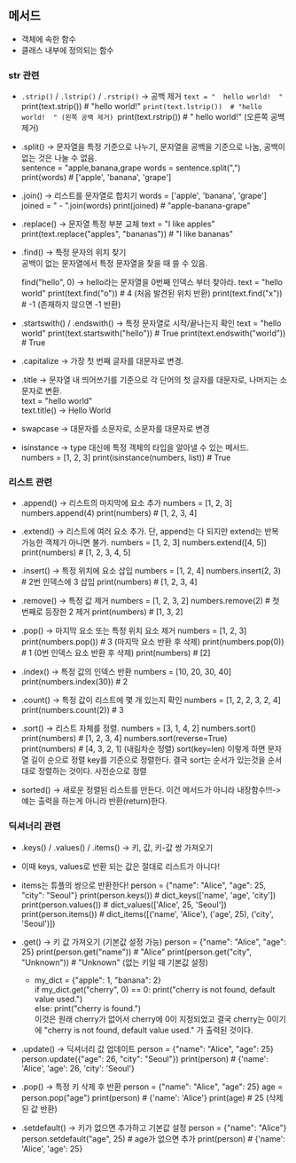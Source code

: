 ## 메서드
- 객체에 속한 함수
- 클래스 내부에 정의되는 함수

### str 관련
* `.strip()` / `.lstrip()` / `.rstrip()` → 공백 제거
  `text = "  hello world!  "
  `print(text.strip())   # "hello world!"
  `print(text.lstrip())  # "hello world!  " (왼쪽 공백 제거)
  `print(text.rstrip())  # "  hello world!" (오른쪽 공백 제거)

* .split() → 문자열을 특정 기준으로 나누기, 문자열을 공백을 기준으로 나눔, 공백이 없는 것은 나눌 수 없음.  
  sentence = "apple,banana,grape
  words = sentence.split(",")  
  print(words)  # ['apple', 'banana', 'grape']

* .join() → 리스트를 문자열로 합치기
  words = ['apple', 'banana', 'grape']
  joined = " - ".join(words)
  print(joined)  # "apple-banana-grape"

* .replace() → 문자열 특정 부분 교체
  text = "I like apples"
  print(text.replace("apples", "bananas"))  # "I like bananas"

* .find() → 특정 문자의 위치 찾기  
  공백이 없는 문자열에서 특정 문자열을 찾을 때 쓸 수 있음.  

  find("hello", 0) -> hello라는 문자열을 0번째 인덱스 부터 찾아라.
  text = "hello world"
  print(text.find("o"))  # 4 (처음 발견된 위치 반환)
  print(text.find("x"))  # -1 (존재하지 않으면 -1 반환)

* .startswith() / .endswith() → 특정 문자열로 시작/끝나는지 확인
  text = "hello world"
  print(text.startswith("hello"))  # True
  print(text.endswith("world"))    # True

- .capitalize -> 가장 첫 번째 글자를 대문자로 변경.
- .title -> 문자열 내 띄어쓰기를 기준으로 각 단어의 첫 글자를 대문자로, 나머지는 소문자로 변환.  
text = "hello world"  
text.title() -> Hello World

- swapcase -> 대문자를 소문자로, 소문자를 대문자로 변경
- isinstance -> type 대신에 특정 객체의 타입을 알아낼 수 있는 메서드.  
numbers = [1, 2, 3]
print(isinstance(numbers, list))  # True  

### 리스트 관련
* .append() → 리스트의 마지막에 요소 추가
  numbers = [1, 2, 3]
  numbers.append(4)
  print(numbers)  # [1, 2, 3, 4]

* .extend() → 리스트에 여러 요소 추가. 단, append는 다 되지만 extend는 반복 가능한 객체가 아니면 불가.
  numbers = [1, 2, 3]
  numbers.extend([4, 5])
  print(numbers)  # [1, 2, 3, 4, 5]

* .insert() → 특정 위치에 요소 삽입
  numbers = [1, 2, 4]
  numbers.insert(2, 3)  # 2번 인덱스에 3 삽입
  print(numbers)  # [1, 2, 3, 4]

* .remove() → 특정 값 제거
  numbers = [1, 2, 3, 2]
  numbers.remove(2)  # 첫 번째로 등장한 2 제거
  print(numbers)  # [1, 3, 2]

* .pop() → 마지막 요소 또는 특정 위치 요소 제거
  numbers = [1, 2, 3]
  print(numbers.pop())   # 3 (마지막 요소 반환 후 삭제)
  print(numbers.pop(0))  # 1 (0번 인덱스 요소 반환 후 삭제)
  print(numbers)  # [2]

* .index() → 특정 값의 인덱스 반환
  numbers = [10, 20, 30, 40]
  print(numbers.index(30))  # 2

* .count() → 특정 값이 리스트에 몇 개 있는지 확인
  numbers = [1, 2, 2, 3, 2, 4]
  print(numbers.count(2))  # 3

* .sort() → 리스트 자체를 정렬. 
  numbers = [3, 1, 4, 2]
  numbers.sort()  
  print(numbers)  # [1, 2, 3, 4]
  numbers.sort(reverse=True)  
  print(numbers)  # [4, 3, 2, 1] (내림차순 정렬)
  sort(key=len) 이렇게 하면 문자열 길이 순으로 정렬
  key를 기준으로 정렬한다.
  결국 sort는 순서가 있는것을 순서대로 정렬하는 것이다.
  사전순으로 정렬

- sorted() -> 새로운 정렬된 리스트를 만든다. 이건 메서드가 아니라 내장함수!!!-> 얘는 출력을 하는게 아니라 반환(return)한다.

### 딕셔너리 관련
* .keys() / .values() / .items() → 키, 값, 키-값 쌍 가져오기
* 이때 keys, values로 반환 되는 값은 절대로 리스트가 아니다! 
* items는 튜플의 쌍으로 반환한다!
  person = {"name": "Alice", "age": 25, "city": "Seoul"}
  print(person.keys())   # dict_keys(['name', 'age', 'city'])
  print(person.values()) # dict_values(['Alice', 25, 'Seoul'])
  print(person.items())  # dict_items([('name', 'Alice'), ('age', 25), ('city', 'Seoul')])

* .get() → 키 값 가져오기 (기본값 설정 가능)
  person = {"name": "Alice", "age": 25}
  print(person.get("name"))  # "Alice"
  print(person.get("city", "Unknown"))  # "Unknown" (없는 키일 때 기본값 설정)  
    - my_dict = {"apple": 1, "banana": 2}  
      if my_dict.get("cherry", 0) == 0:
      print("cherry is not found, default value used.")  
      else:
          print("cherry is found.")  
      이것은 원래 cherry가 없어서 cherry에 0이 지정되었고 결국 cherry는 0이기에 "cherry is not found, default value used." 가 출력된 것이다.


* .update() → 딕셔너리 값 업데이트
  person = {"name": "Alice", "age": 25}
  person.update({"age": 26, "city": "Seoul"})
  print(person)  # {'name': 'Alice', 'age': 26, 'city': 'Seoul'}

* .pop() → 특정 키 삭제 후 반환
  person = {"name": "Alice", "age": 25}
  age = person.pop("age")
  print(person)  # {'name': 'Alice'}
  print(age)  # 25 (삭제된 값 반환)

* .setdefault() → 키가 없으면 추가하고 기본값 설정
  person = {"name": "Alice"}
  person.setdefault("age", 25)  # age가 없으면 추가
  print(person)  # {'name': 'Alice', 'age': 25}
